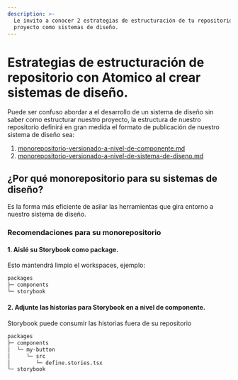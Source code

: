 ```yaml
---
description: >-
  Le invito a conocer 2 estrategias de estructuración de tu repositorio para tu
  proyecto como sistemas de diseño.
---
```


# Estrategias de estructuración de repositorio con Atomico al crear sistemas de diseño.

Puede ser confuso abordar a el desarrollo de un sistema de diseño sin saber como estructurar nuestro proyecto, la estructura de nuestro repositorio definirá en gran medida el formato de publicación de nuestro sistema de diseño sea:

1. [monorepositorio-versionado-a-nivel-de-componente.md](monorepositorio-versionado-a-nivel-de-componente.md "mention")
2. [monorepositorio-versionado-a-nivel-de-sistema-de-diseno.md](monorepositorio-versionado-a-nivel-de-sistema-de-diseno.md "mention")

## ¿Por qué monorepositorio para su sistemas de  diseño?

Es la forma más eficiente de asilar las herramientas que gira  entorno a nuestro sistema de diseño.

### Recomendaciones para su monorepositorio

#### 1. Aislé su Storybook como package.

Esto mantendrá limpio el workspaces, ejemplo:

```bash
packages
├─ components
└─ storybook 
```

#### 2. Adjunte las historias para Storybook en a nivel de componente.

Storybook puede consumir las historias fuera de su repositorio

```bash
packages
├─ components
│  └─ my-button
│     └─ src
│        └─ define.stories.tsx
└─ storybook 
```



